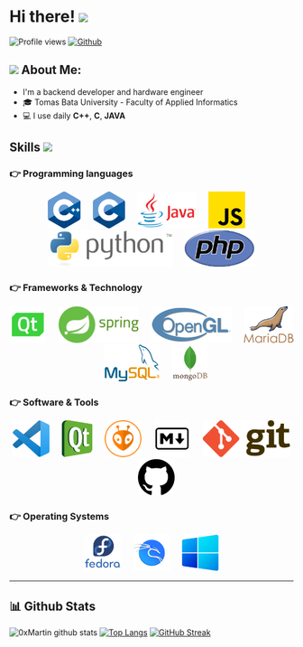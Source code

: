 # Hi there! <img src="https://github.com/TheDudeThatCode/TheDudeThatCode/blob/master/Assets/Hi.gif" width="35" />

![Profile views](https://visitor-badge.glitch.me/badge?page_id=0xMartin)
[![Github](https://img.shields.io/github/followers/0xMartin?label=Follow&style=social)](https://github.com/Aditya664)

## <img src="https://github.com/TheDudeThatCode/TheDudeThatCode/blob/master/Assets/Developer.gif" width="45" /> About Me:
- ‍I'm a backend developer and hardware engineer
- 🎓 Tomas Bata University - Faculty of Applied Informatics
- 💻 I use daily **C++**, **C**, **JAVA**

## Skills <img src = "https://media2.giphy.com/media/QssGEmpkyEOhBCb7e1/giphy.gif?cid=ecf05e47a0n3gi1bfqntqmob8g9aid1oyj2wr3ds3mg700bl&rid=giphy.gif" width = 32px>
### 👉 Programming languages
<p align="center" >
      <img src="./icons/lang/cpp.png" alt="C++" height="65"/> 
      &emsp;
      <img src="./icons/lang/c.png" alt="C" height="65"/> 
      &emsp;
      <img src="./icons/lang/java.png" alt="JAVA" height="65"/> 
      &emsp;
      <img src="./icons/lang/js.png" alt="JS" height="65"/> 
      &emsp;
      <img src="./icons/lang/python.png" alt="PYTHON" height="65"/> 
      &emsp;
      <img src="./icons/lang/php.png" alt="PHP" height="65"/> 
</p>

### 👉 Frameworks & Technology
<p align="center" >
      <img src="./icons/frameworks/qt.png" alt="QT" height="65"/> 
      &emsp;
      <img src="./icons/frameworks/spring.png" alt="SPRING" height="65"/> 
      &emsp;
      <img src="./icons/frameworks/opengl.png" alt="OPEN GL" height="65"/> 
      &emsp;
      <img src="./icons/frameworks/mariadb.png" alt="MARIA DB" height="65"/> 
      &emsp;
      <img src="./icons/frameworks/mysql.png" alt="MY SQL" height="65"/> 
      &emsp;
      <img src="./icons/frameworks/mongodb.png" alt="MONGO DB" height="65"/> 
</p>

### 👉 Software & Tools
<p align="center" >
      <img src="./icons/tools/vscode.png" alt="VS CODE" height="65"/> 
      &emsp;
      <img src="./icons/tools/qtcreator.png" alt="QT CREATOR" height="65"/> 
      &emsp;
      <img src="./icons/tools/platformio.png" alt="PLATFORM.IO" height="65"/> 
      &emsp;
      <img src="./icons/tools/markdown.png" alt="MARKDOWN" height="65"/> 
      &emsp;
      <img src="./icons/tools/git.png" alt="GIT" height="65"/> 
      &emsp;
      <img src="./icons/tools/github.png" alt="GIT HUB" height="65"/> 
</p>

### 👉 Operating Systems
<p align="center" >
      <img src="./icons/sys/fedora.png" alt="FEDORA" height="65"/> 
      &emsp;
      <img src="./icons/sys/kali.png" alt="KALI" height="65"/> 
      &emsp;
      <img src="./icons/sys/win.png" alt="WINDOWS" height="65"/> 
</p>


---

## 📊 Github Stats
![0xMartin github stats](https://github-readme-stats.vercel.app/api?username=0xMartin&show_icons=true&title_color=ffc857&icon_color=8ac926&text_color=daf7dc&bg_color=151515&hide=issues&count_private=true&include_all_commits=true)
[![Top Langs](https://github-readme-stats.vercel.app/api/top-langs/?username=0xMartin&layout=compact&text_color=daf7dc&bg_color=151515&hide=css,html,php)](https://github.com/anuraghazra/github-readme-stats)
[![GitHub Streak](https://github-readme-streak-stats.herokuapp.com/?user=0xMartin&theme=dark)](https://git.io/streak-stats)

